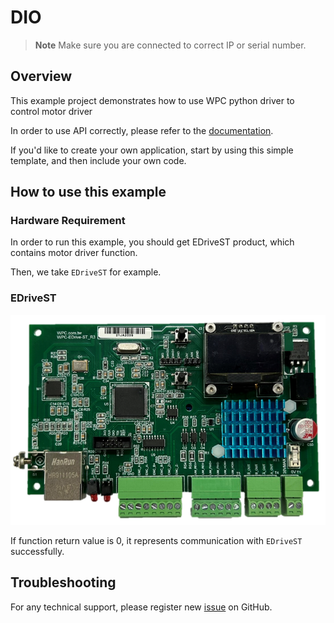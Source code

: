 # DIO
> **Note**
> Make sure you are connected to correct IP or serial number.

## Overview

This example project demonstrates how to use WPC python driver to control motor driver

In order to use API correctly, please refer to the [documentation](https://wpc-systems-ltd.github.io/WPC_Python_driver_release/).

If you'd like to create your own application, start by using this simple template, and then include your own code.

## How to use this example

### Hardware Requirement

In order to run this example, you should get EDriveST product, which contains motor driver function.

Then, we take `EDriveST` for example.

### EDriveST

<img src="https://github.com/WPC-Systems-Ltd/WPC_Python_driver_release/blob/main/Reference/Pinouts/pinout-EDriveST.JPG" alt="drawing" width="600"/>

If function return value is 0, it represents communication with `EDriveST` successfully.

## Troubleshooting

For any technical support, please register new [issue](https://github.com/WPC-Systems-Ltd/WPC_Python_driver_release/issues) on GitHub.